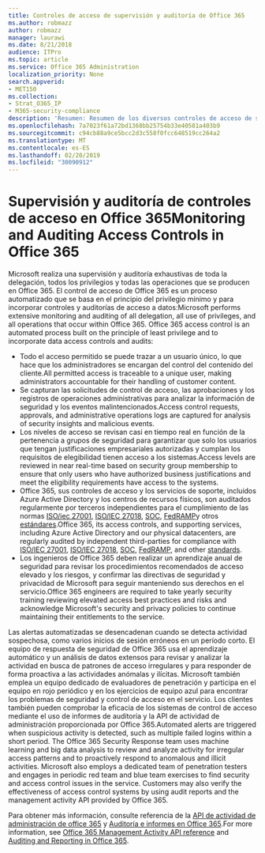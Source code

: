 ```yaml
---
title: Controles de acceso de supervisión y auditoría de Office 365
ms.author: robmazz
author: robmazz
manager: laurawi
ms.date: 8/21/2018
audience: ITPro
ms.topic: article
ms.service: Office 365 Administration
localization_priority: None
search.appverid:
- MET150
ms.collection:
- Strat_O365_IP
- M365-security-compliance
description: 'Resumen: Resumen de los diversos controles de acceso de supervisión y auditoría disponibles en Office 365.'
ms.openlocfilehash: 7a7023f61a72bd1368bb25754b33e40581a403b9
ms.sourcegitcommit: c94cb88a9ce5bcc2d3c558f0fcc648519cc264a2
ms.translationtype: MT
ms.contentlocale: es-ES
ms.lasthandoff: 02/20/2019
ms.locfileid: "30090912"
---
```

# <a name="monitoring-and-auditing-access-controls-in-office-365"></a><span data-ttu-id="fd089-103">Supervisión y auditoría de controles de acceso en Office 365</span><span class="sxs-lookup"><span data-stu-id="fd089-103">Monitoring and Auditing Access Controls in Office 365</span></span>

<span data-ttu-id="fd089-p101">Microsoft realiza una supervisión y auditoría exhaustivas de toda la delegación, todos los privilegios y todas las operaciones que se producen en Office 365. El control de acceso de Office 365 es un proceso automatizado que se basa en el principio del privilegio mínimo y para incorporar controles y auditorías de acceso a datos:</span><span class="sxs-lookup"><span data-stu-id="fd089-p101">Microsoft performs extensive monitoring and auditing of all delegation, all use of privileges, and all operations that occur within Office 365. Office 365 access control is an automated process built on the principle of least privilege and to incorporate data access controls and audits:</span></span>
- <span data-ttu-id="fd089-106">Todo el acceso permitido se puede trazar a un usuario único, lo que hace que los administradores se encargan del control del contenido del cliente.</span><span class="sxs-lookup"><span data-stu-id="fd089-106">All permitted access is traceable to a unique user, making administrators accountable for their handling of customer content.</span></span>
- <span data-ttu-id="fd089-107">Se capturan las solicitudes de control de acceso, las aprobaciones y los registros de operaciones administrativas para analizar la información de seguridad y los eventos malintencionados.</span><span class="sxs-lookup"><span data-stu-id="fd089-107">Access control requests, approvals, and administrative operations logs are captured for analysis of security insights and malicious events.</span></span>
- <span data-ttu-id="fd089-108">Los niveles de acceso se revisan casi en tiempo real en función de la pertenencia a grupos de seguridad para garantizar que solo los usuarios que tengan justificaciones empresariales autorizadas y cumplan los requisitos de elegibilidad tienen acceso a los sistemas.</span><span class="sxs-lookup"><span data-stu-id="fd089-108">Access levels are reviewed in near real-time based on security group membership to ensure that only users who have authorized business justifications and meet the eligibility requirements have access to the systems.</span></span>
- <span data-ttu-id="fd089-109">Office 365, sus controles de acceso y los servicios de soporte, incluidos Azure Active Directory y los centros de recursos físicos, son auditados regularmente por terceros independientes para el cumplimiento de las normas [ISO/iec 27001](https://www.microsoft.com/en-us/TrustCenter/Compliance/iso-iec-27001), [ISO/IEC 27018](https://www.microsoft.com/en-us/TrustCenter/Compliance/iso-iec-27018), [SOC](https://www.microsoft.com/en-us/TrustCenter/Compliance/SOC), [FedRAMP](https://www.microsoft.com/en-us/TrustCenter/Compliance/FedRAMP)y otros [estándares](https://www.microsoft.com/en-us/TrustCenter/Compliance?service=Office#Icons).</span><span class="sxs-lookup"><span data-stu-id="fd089-109">Office 365, its access controls, and supporting services, including Azure Active Directory and our physical datacenters, are regularly audited by independent third-parties for compliance with [ISO/IEC 27001](https://www.microsoft.com/en-us/TrustCenter/Compliance/iso-iec-27001), [ISO/IEC 27018](https://www.microsoft.com/en-us/TrustCenter/Compliance/iso-iec-27018), [SOC](https://www.microsoft.com/en-us/TrustCenter/Compliance/SOC), [FedRAMP](https://www.microsoft.com/en-us/TrustCenter/Compliance/FedRAMP), and other [standards](https://www.microsoft.com/en-us/TrustCenter/Compliance?service=Office#Icons).</span></span>
- <span data-ttu-id="fd089-110">Los ingenieros de Office 365 deben realizar un aprendizaje anual de seguridad para revisar los procedimientos recomendados de acceso elevado y los riesgos, y confirmar las directivas de seguridad y privacidad de Microsoft para seguir manteniendo sus derechos en el servicio.</span><span class="sxs-lookup"><span data-stu-id="fd089-110">Office 365 engineers are required to take yearly security training reviewing elevated access best practices and risks and acknowledge Microsoft's security and privacy policies to continue maintaining their entitlements to the service.</span></span>

<span data-ttu-id="fd089-p102">Las alertas automatizadas se desencadenan cuando se detecta actividad sospechosa, como varios inicios de sesión erróneos en un período corto. El equipo de respuesta de seguridad de Office 365 usa el aprendizaje automático y un análisis de datos extensos para revisar y analizar la actividad en busca de patrones de acceso irregulares y para responder de forma proactiva a las actividades anómalas y ilícitas. Microsoft también emplea un equipo dedicado de evaluadores de penetración y participa en el equipo en rojo periódico y en los ejercicios de equipo azul para encontrar los problemas de seguridad y control de acceso en el servicio. Los clientes también pueden comprobar la eficacia de los sistemas de control de acceso mediante el uso de informes de auditoría y la API de actividad de administración proporcionada por Office 365.</span><span class="sxs-lookup"><span data-stu-id="fd089-p102">Automated alerts are triggered when suspicious activity is detected, such as multiple failed logins within a short period. The Office 365 Security Response team uses machine learning and big data analysis to review and analyze activity for irregular access patterns and to proactively respond to anomalous and illicit activities. Microsoft also employs a dedicated team of penetration testers and engages in periodic red team and blue team exercises to find security and access control issues in the service. Customers may also verify the effectiveness of access control systems by using audit reports and the management activity API provided by Office 365.</span></span> 

<span data-ttu-id="fd089-115">Para obtener más información, consulte referencia de la [API de actividad de administración de office 365](https://msdn.microsoft.com/en-us/library/office/mt227394.aspx) y [Auditoría e informes en Office 365](office-365-auditing-and-reporting-overview.md).</span><span class="sxs-lookup"><span data-stu-id="fd089-115">For more information, see [Office 365 Management Activity API reference](https://msdn.microsoft.com/en-us/library/office/mt227394.aspx) and [Auditing and Reporting in Office 365](office-365-auditing-and-reporting-overview.md).</span></span>
